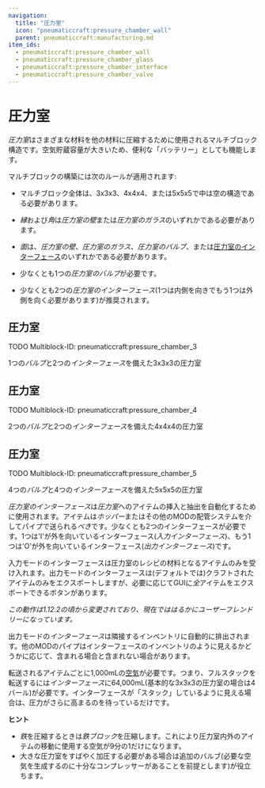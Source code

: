 ```yaml
---
navigation:
  title: "圧力室"
  icon: "pneumaticcraft:pressure_chamber_wall"
  parent: pneumaticcraft:manufacturing.md
item_ids:
  - pneumaticcraft:pressure_chamber_wall
  - pneumaticcraft:pressure_chamber_glass
  - pneumaticcraft:pressure_chamber_interface
  - pneumaticcraft:pressure_chamber_valve
---
```


# 圧力室

*圧力室*はさまざまな材料を他の材料に圧縮するために使用されるマルチブロック構造です。空気貯蔵容量が大きいため、便利な「バッテリー」としても機能します。

マルチブロックの構築には次のルールが適用されます:
- マルチブロック全体は、3x3x3、4x4x4、または5x5x5で中は空の構造である必要があります。


- *縁*および*角*は*圧力室の壁*または*圧力室のガラス*のいずれかである必要があります。
- *面*は、*圧力室の壁*、*圧力室のガラス*、*圧力室のバルブ*、または[圧力室のインターフェース](#interface)のいずれかである必要があります。
- 少なくとも1つの*圧力室のバルブ*が必要です。
- 少なくとも2つの*圧力室のインターフェース*(1つは内側を向きでもう1つは外側を向く必要があります)が推奨されます。

## 圧力室

TODO Multiblock-ID: pneumaticcraft:pressure_chamber_3

1つの*バルブ*と2つの*インターフェース*を備えた3x3x3の圧力室

## 圧力室

TODO Multiblock-ID: pneumaticcraft:pressure_chamber_4

2つの*バルブ*と2つの*インターフェース*を備えた4x4x4の圧力室

## 圧力室

TODO Multiblock-ID: pneumaticcraft:pressure_chamber_5

4つの*バルブ*と4つの*インターフェース*を備えた5x5x5の圧力室

<a name="interface"></a>
<ItemImage id="pneumaticcraft:pressure_chamber_interface" />

*圧力室のインターフェース*は*圧力室*へのアイテムの挿入と抽出を自動化するために使用されます。アイテムは*ホッパー*またはその他のMODの配管システムを介してパイプで送られる*べき*です。少なくとも2つのインターフェースが必要です。1つは'I'が外を向いているインターフェース(*入力インターフェース*)、もう1つは'O'が外を向いているインターフェース(*出力インターフェース*)です。

入力モードのインターフェースは圧力室のレシピの材料となるアイテムのみを受け入れます。出力モードのインターフェースは(デフォルトでは)クラフトされたアイテムのみをエクスポートしますが、必要に応じてGUIに*全*アイテムをエクスポートできるボタンがあります。

*この動作は1.12.2の頃から変更されており、現在でははるかにユーザーフレンドリーになっています。*

出力モードの*インターフェース*は隣接するインベントリに自動的に排出されます。他のMODのパイプはインターフェースのインベントリのように見えるかどうかに応じて、含まれる場合と含まれない場合があります。

転送されるアイテムごとに1,000mLの[空気](../pressure.md)が必要です。つまり、フルスタックを転送するには*インターフェース*に64,000mL(基本的な3x3x3の圧力室の場合は4バール)が必要です。インターフェースが「スタック」しているように見える場合は、圧力がさらに高まるのを待っているだけです。

**ヒント**
- *鉄*を圧縮するときは*鉄ブロック*を圧縮します。これにより圧力室内外のアイテムの移動に使用する空気が9分の1だけになります。
- 大きな圧力室をすばやく加圧する必要がある場合は追加のバルブ(必要な空気を生成するのに十分なコンプレッサーがあることを前提とします)が役立ちます。



<Recipe id="pneumaticcraft:pressure_chamber_wall" />

<Recipe id="pneumaticcraft:pressure_chamber_glass" />



<Recipe id="pneumaticcraft:pressure_chamber_interface" />

<Recipe id="pneumaticcraft:pressure_chamber_valve_x1" />



<Recipe id="pneumaticcraft:pressure_chamber_valve_x4" />

<Recipe id="pneumaticcraft:pressure_chamber_valve" />


